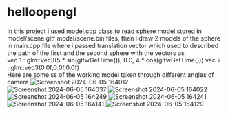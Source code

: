 ﻿# helloopengl<br>
In this project i used model.cpp class to read sphere model stored in model/scene.gltf model/scene.bin files, then i draw 2 models of the sphere in main.cpp file where i passed translation vector which used to described the path of the first and the second sphere with the vectors as<br>
vec 1 :  glm::vec3(5 * sin(glfwGetTime()), 0.0, 4 * cos(glfwGetTime()))<be>
vec 2 :  glm::vec3(0.0f,0.0f,0.0f)<br>
Here are some ss of the working model taken through different angles of camera
![Screenshot 2024-06-05 164012](https://github.com/Gupta-19/helloopengl/assets/81984623/a80e2f08-c88e-4f28-83f7-ff1e5d6fc453)
![Screenshot 2024-06-05 164037](https://github.com/Gupta-19/helloopengl/assets/81984623/25f981ab-fd1a-4af5-961f-9e602032a1e9)
![Screenshot 2024-06-05 164022](https://github.com/Gupta-19/helloopengl/assets/81984623/1479053b-58a0-4d01-9a3c-1e86cd13f00a)
![Screenshot 2024-06-05 164249](https://github.com/Gupta-19/helloopengl/assets/81984623/647f9b37-1a96-4936-b085-a7408a7ed31a)
![Screenshot 2024-06-05 164241](https://github.com/Gupta-19/helloopengl/assets/81984623/0b4b8dc3-1378-4737-ae79-42567860751c)
![Screenshot 2024-06-05 164141](https://github.com/Gupta-19/helloopengl/assets/81984623/8034c7a2-cd52-41be-a723-b47638423d01)
![Screenshot 2024-06-05 164129](https://github.com/Gupta-19/helloopengl/assets/81984623/71cf01b7-0adc-4f5f-8411-7262be83f401)
